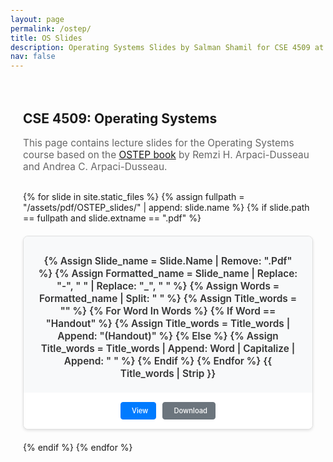 ```yaml
---
layout: page
permalink: /ostep/
title: OS Slides
description: Operating Systems Slides by Salman Shamil for CSE 4509 at UIU.
nav: false
---
```


<div class="ostep-container">
  <h2>CSE 4509: Operating Systems</h2>
  <p class="description">
    This page contains lecture slides for the Operating Systems course based on the 
    <a href="https://pages.cs.wisc.edu/~remzi/OSTEP/" target="_blank">OSTEP book</a> by Remzi H. Arpaci-Dusseau and Andrea C. Arpaci-Dusseau.
  </p>

  <div class="slides-grid">
    {% for slide in site.static_files %}
      {% assign fullpath = "/assets/pdf/OSTEP_slides/" | append: slide.name %}
      {% if slide.path == fullpath and slide.extname == ".pdf" %}
        <div class="slide-card">
          <div class="slide-preview">
            <a href="{{ slide.path | relative_url }}" target="_blank" class="slide-link">
              <div class="pdf-icon">
                <i class="fas fa-file-pdf"></i>
              </div>
              <div class="slide-title">
                {% assign slide_name = slide.name | remove: ".pdf" %}
                {% assign formatted_name = slide_name | replace: "-", " " | replace: "_", " " %}
                {% assign words = formatted_name | split: " " %}
                {% assign title_words = "" %}
                {% for word in words %}
                  {% if word == "handout" %}
                    {% assign title_words = title_words | append: "(Handout)" %}
                  {% else %}
                    {% assign title_words = title_words | append: word | capitalize | append: " " %}
                  {% endif %}
                {% endfor %}
                {{ title_words | strip }}
              </div>
            </a>
          </div>
          <div class="slide-actions">
            <a href="{{ slide.path | relative_url }}" target="_blank" class="btn btn-primary btn-sm">
              <i class="fas fa-eye"></i> View
            </a>
            <a href="{{ slide.path | relative_url }}" download class="btn btn-secondary btn-sm">
              <i class="fas fa-download"></i> Download
            </a>
          </div>
        </div>
      {% endif %}
    {% endfor %}
  </div>
</div>

<style>
/* Hide navigation bar on this page */
#navbar {
  display: none !important;
}

/* Adjust body padding since navbar is hidden */
body {
  padding-top: 0 !important;
}

/* Adjust container margin */
.container.mt-5 {
  margin-top: 2rem !important;
}

.ostep-container {
  max-width: 1000px;
  margin: 0 auto;
  padding: 20px;
}

.description {
  font-size: 1.1em;
  margin-bottom: 30px;
  color: #666;
}

.slides-grid {
  display: grid;
  grid-template-columns: repeat(auto-fill, minmax(280px, 1fr));
  gap: 20px;
  margin-top: 30px;
}

.slide-card {
  background: #fff;
  border: 1px solid #e0e0e0;
  border-radius: 8px;
  overflow: hidden;
  box-shadow: 0 2px 4px rgba(0,0,0,0.1);
  transition: transform 0.2s, box-shadow 0.2s;
}

.slide-card:hover {
  transform: translateY(-2px);
  box-shadow: 0 4px 8px rgba(0,0,0,0.15);
}

.slide-preview {
  padding: 20px;
  text-align: center;
  background: #f8f9fa;
  min-height: 120px;
  display: flex;
  flex-direction: column;
  justify-content: center;
}

.slide-link {
  text-decoration: none;
  color: inherit;
}

.pdf-icon {
  font-size: 3em;
  color: #dc3545;
  margin-bottom: 10px;
}

.slide-title {
  font-weight: 600;
  font-size: 1.1em;
  color: #333;
  line-height: 1.3;
  text-transform: capitalize;
}

.slide-actions {
  padding: 15px;
  background: #fff;
  display: flex;
  gap: 10px;
  justify-content: center;
}

.btn {
  display: inline-flex;
  align-items: center;
  gap: 5px;
  padding: 8px 16px;
  border-radius: 4px;
  text-decoration: none;
  font-size: 0.9em;
  font-weight: 500;
  transition: background-color 0.2s;
}

.btn-primary {
  background-color: #007bff;
  color: white;
  border: 1px solid #007bff;
}

.btn-primary:hover {
  background-color: #0056b3;
  border-color: #0056b3;
  color: white;
  text-decoration: none;
}

.btn-secondary {
  background-color: #6c757d;
  color: white;
  border: 1px solid #6c757d;
}

.btn-secondary:hover {
  background-color: #545b62;
  border-color: #545b62;
  color: white;
  text-decoration: none;
}

.btn-sm {
  padding: 6px 12px;
  font-size: 0.8em;
}

/* Dark mode support */
[data-theme="dark"] .slide-card {
  background: #2d2d2d;
  border-color: #444;
}

[data-theme="dark"] .slide-preview {
  background: #333;
}

[data-theme="dark"] .slide-title {
  color: #fff;
}

[data-theme="dark"] .description {
  color: #ccc;
}

[data-theme="dark"] .slide-actions {
  background: #2d2d2d;
}

/* Responsive design */
@media (max-width: 768px) {
  .slides-grid {
    grid-template-columns: 1fr;
  }
  
  .slide-actions {
    flex-direction: column;
  }
  
  .btn {
    width: 100%;
    justify-content: center;
  }
}
</style>
